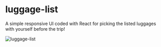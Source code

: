 # luggage-list

A simple responsive UI coded with React for picking the listed luggages with yourself before the trip!

![luggage-list](https://github.com/user-attachments/assets/c9f47845-cc1b-400e-bc60-8aecb630411f)
